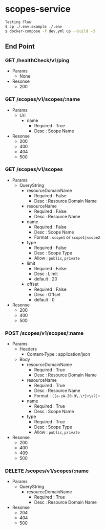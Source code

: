 # scopes-service

```bash
Testing Flow
$ cp ./.env.example ./.env
$ docker-compose -f dev.yml up --build -d
```

## End Point

### GET /healthCheck/v1/ping
- Params
  - None
- Resonse
  - 200

### GET /scopes/v1/scopes/:name
- Params
  - Uri
    - name
      - Required : True
      - Desc : Scope Name
- Resonse
  - 200
  - 400
  - 404
  - 500

### GET /scopes/v1/scopes
- Params
  - QueryString
    - resourceDomainName
      - Required : False
      - Desc : Resource Domain Name
    - resourceName
      - Required : False
      - Desc : Resource Name
    - name
      - Required : False
      - Desc : Scope Name
      - Format : `scope1` or `scope1|scope2`
    - type
      - Required : False
      - Desc : Scope Type
      - Allow : `public`, `private`
    - limit
      - Required : False
      - Desc : Limit
      - default : 20
    - offset
      - Required : False
      - Desc : Offset
      - default : 0
- Resonse
  - 200
  - 400
  - 500

### POST /scopes/v1/scopes/:name
- Params
  - Headers
    - Content-Type : application/json
  - Body
    - resourceDomainName
      - Required : True
      - Desc : Resource Domain Name
    - resourceName
      - Required : True
      - Desc : Resource Name
      - Format : `([a-zA-Z0-9\.\*]+\s?)+`
    - name
      - Required : True
      - Desc : Scope Name
    - type
      - Required : True
      - Desc : Scope Type
      - Allow : `public`, `private`
- Resonse
  - 200
  - 400
  - 409
  - 500

### DELETE /scopes/v1/scopes/:name
- Params
  - QueryString
    - resourceDomainName
      - Required : True
      - Desc : Resource Domain Name
- Resonse
  - 204
  - 404
  - 500
